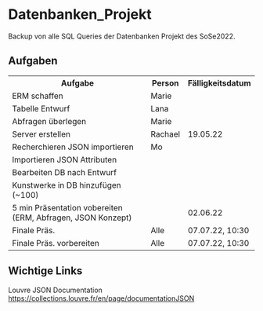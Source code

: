 # Datenbanken_Projekt
Backup von alle SQL Queries der Datenbanken Projekt des SoSe2022.

## Aufgaben 
<table>
   <tr>
     <th> Aufgabe </th>
     <th> Person </th>
     <th> Fälligkeitsdatum </th>
  </tr>
  <tr>
    <td> ERM schaffen </td>
    <td> Marie </td>
    <td> </td>
  </tr>
   <tr>
    <td> Tabelle Entwurf </td>
    <td> Lana </td>
    <td> </td>
  </tr>
   <tr>
    <td> Abfragen überlegen </td>
    <td> Marie </td>
    <td> </td>
  </tr>
   <tr>
    <td> Server erstellen </td>
    <td> Rachael </td>
    <td> 19.05.22 </td>
  </tr>
   <tr>
    <td> Recherchieren JSON importieren </td>
    <td> Mo </td>
    <td> </td>
  </tr>
   <tr>
    <td> Importieren JSON Attributen </td>
    <td> </td>
    <td> </td>
  </tr>
   <tr>
    <td> Bearbeiten DB nach Entwurf </td>
    <td> </td>
    <td> </td>
  </tr>
   <tr>
    <td> Kunstwerke in DB hinzufügen (~100) </td>
    <td> </td>
    <td> </td>
  </tr>
   <tr>
    <td> 5 min Präsentation vobereiten (ERM, Abfragen, JSON Konzept)</td>
    <td> </td>
    <td> 02.06.22</td>
  </tr>
   <tr>
    <td> Finale Präs. </td>
    <td> Alle </td>
    <td> 07.07.22, 10:30</td>
  </tr>
     <tr>
    <td> Finale Präs. vorbereiten </td>
    <td> Alle </td>
    <td> 07.07.22, 10:30</td>
  </tr>
</table>

## Wichtige Links
Louvre JSON Documentation
https://collections.louvre.fr/en/page/documentationJSON
